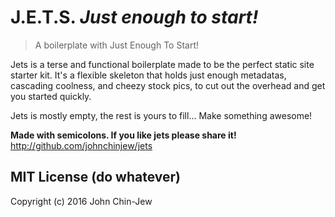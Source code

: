 # J.E.T.S. *Just enough to start!*
> A boilerplate with Just Enough To Start!

Jets is a terse and functional boilerplate made to be the perfect static site starter kit. It's a flexible skeleton that holds just enough metadatas, cascading coolness, and cheezy stock pics, to cut out the overhead and get you started quickly.

Jets is mostly empty, the rest is yours to fill... Make something awesome!

**Made with semicolons. If you like jets please share it!** http://github.com/johnchinjew/jets

## MIT License (do whatever)
Copyright (c) 2016 John Chin-Jew
